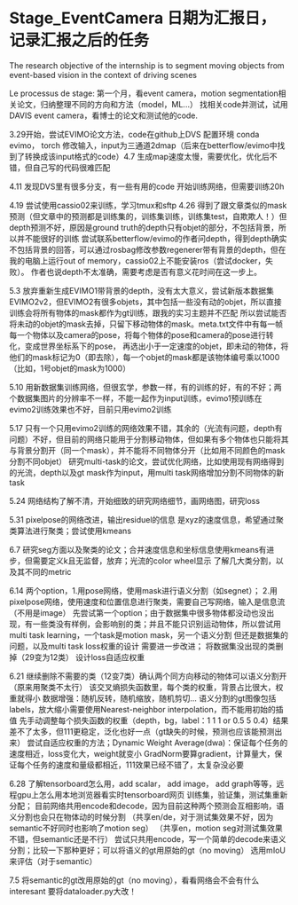 # Stage_EventCamera  日期为汇报日， 记录汇报之后的任务
The research objective of the internship is to segment moving objects from event-based vision in the context of driving scenes

Le processus de stage:
第一个月，看event camera，motion segmentation相关论文，归纳整理不同的方向和方法（model，ML...）
找相关code并测试，试用DAVIS event camera，看博士的论文和测试他的code.

3.29开始，尝试EVIMO论文方法，code在github上DVS
配置环境 conda evimo， torch
修改输入，input为三通道2dmap（后来在betterflow/evimo中找到了转换成该input格式的code）4.7 生成map速度太慢，需要优化，优化后不错，但自己写的代码很难匹配

4.11 发现DVS里有很多分支，有一些有用的code
开始训练网络，但需要训练20h

4.19 尝试使用cassio02来训练，学习tmux和sftp
4.26 得到了跟文章类似的mask预测（但文章中的预测都是训练集的，训练集训练，训练集test，自欺欺人！）但depth预测不好，原因是ground truth的depth只有objet的部分，不包括背景，所以并不能很好的训练
尝试联系betterflow/evimo的作者问depth，得到depth确实不包括背景的回答，可以通过rosbag修改参数regenerer带有背景的depth，但在我的电脑上运行out of memory，cassio02上不能安装ros（尝试docker，失败）。
作者也说depth不太准确，需要考虑是否有意义花时间在这一步上。

5.3 放弃重新生成EVIMO1带背景的depth，没有太大意义，尝试新版本数据集EVIMO2v2，但EVIMO2有很多objets，其中包括一些没有动的objet，所以直接训练会将所有物体的mask都作为gt训练，跟我的实习主题并不匹配
所以尝试能否将未动的objet的mask去掉，只留下移动物体的mask。meta.txt文件中有每一帧每一个物体以及camera的pose，将每个物体的pose和camera的pose进行转化，变成世界坐标系下的pose，
再选出小于一定速度的objet，即未动的物体，将他们的mask标记为0（即去除），每一个objet的mask都是该物体编号乘以1000（比如，1号objet的mask为1000）

5.10 用新数据集训练网络，但很玄学，参数一样，有的训练的好，有的不好；两个数据集图片的分辨率不一样，不能一起作为input训练，evimo1预训练在evimo2训练效果也不好，目前只用evimo2训练

5.17 只有一个只用evimo2训练的网络效果不错，其余的（光流有问题，depth有问题）不好，但目前的网络只能用于分割移动物体，但如果有多个物体也只能将其与背景分割开（同一个mask），并不能将不同物体分开（比如用不同颜色的mask分割不同objet）
研究multi-task的论文，尝试优化网络，比如使用现有网络得到的光流，depth以及gt mask作为input，用multi task网络增加分割不同物体的新task

5.24 网络结构了解不清，开始细致的研究网络细节，画网络图，研究loss

5.31 pixelpose的网络改进，输出residuel的信息 是xyz的速度信息，希望通过聚类算法进行聚类；尝试使用kmeans

6.7 研究seg方面以及聚类的论文；合并速度信息和坐标信息使用kmeans有进步，但需要定义k且无监督，放弃；光流的color wheel显示
了解几大类分割，以及其不同的metric

6.14 两个option，1.用pose网络，使用mask进行语义分割（如segnet）； 2.用pixelpose网络，使用速度和位置信息进行聚类，需要自己写网络，输入是信息流（不用是image）
先尝试第一个option；由于数据集中很多物体都没动也没出现，有一些类没有样例，会影响别的类；并且不能只识别运动物体，所以尝试用multi task learning，一个task是motion mask，另一个语义分割
但还是数据集的问题，以及multi task loss权重的设计 需要进一步改进；
将数据集没出现的类删掉（29变为12类）
设计loss自适应权重

6.21 继续删除不需要的类（12变7类）确认两个同方向移动的物体可以语义分割开（原来用聚类不太行）
该交叉熵损失函数里，每个类的权重，背景占比很大，权重就得小
数据增强：随机反转，随机缩放，随机剪切...
  语义分割的gt图像包括labels，放大缩小需要使用Nearest-neighbor interpolation，而不能用初始的插值
先手动调整每个损失函数的权重（depth，bg，label：1 1 1 or 0.5 5 0.4）结果差不了太多，但111更稳定，泛化也好一点（gt缺失的时候，预测也应该能预测出来）
尝试自适应权重的方法；Dynamic Weight Average(dwa)：保证每个任务的速度相近，loss变化大，weight就变小
GradNorm要算gradient，计算量大，保证每个任务的速度和量级都相近，111效果已经不错了，太复杂没必要

6.28 了解tensorboard怎么用，add scalar， add image， add graph等等，远程gpu上怎么用本地浏览器看实时tensorboard网页
训练集，验证集，测试集重新分配；
目前网络共用encode和decode，因为目前这种两个预测会互相影响，语义分割也会只在物体动的时候分割
（共享en/de，对于测试集效果不好，因为semantic不好同时也影响了motion seg）
（共享en，motion seg对测试集效果不错，但semantic还是不行）
尝试只共用encode，写一个简单的decode来语义分割；比较一下那种更好；可以将语义的gt用原始的gt（no moving）
选用mIoU来评估（对于semantic）

7.5 将semantic的gt改用原始的gt（no moving），看看网络会不会有什么interesant
要将dataloader.py大改！


















